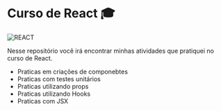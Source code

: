 # Curso de React 🎓
<img aling='center' alt= 'REACT' src='https://img.shields.io/badge/React-20232A?style=for-the-badge&logo=react&logoColor=61DAFB'/>

Nesse repositório você irá encontrar minhas atividades que pratiquei no curso de React.

- Praticas em criações de componebtes
- Praticas com testes unitários
- Praticas utilizando props
- Praticas utilizando Hooks
- Praticas com JSX





